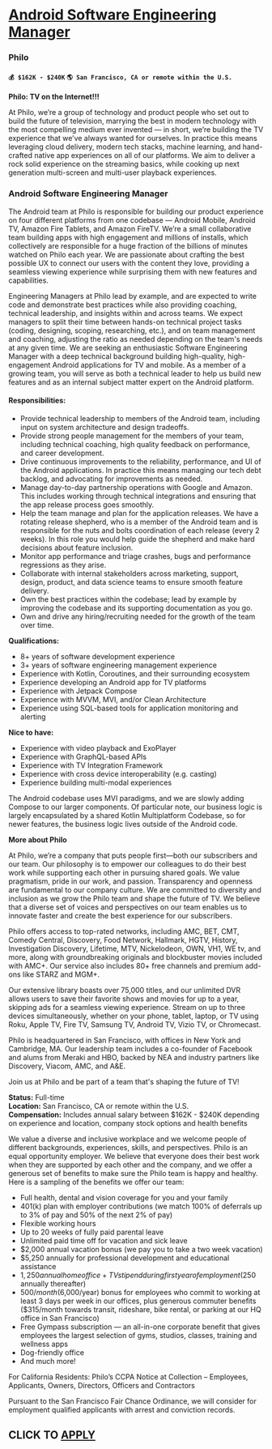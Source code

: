 # [Android Software Engineering Manager](https://www.remotewlb.com/apply/android-software-engineering-manager)  
### Philo  
#### `💰 $162K - $240K` `🌎 San Francisco, CA or remote within the U.S.`  

**Philo: TV on the Internet!!!**

At Philo, we’re a group of technology and product people who set out to build the future of television, marrying the best in modern technology with the most compelling medium ever invented — in short, we’re building the TV experience that we’ve always wanted for ourselves. In practice this means leveraging cloud delivery, modern tech stacks, machine learning, and hand-crafted native app experiences on all of our platforms. We aim to deliver a rock solid experience on the streaming basics, while cooking up next generation multi-screen and multi-user playback experiences.

### **Android Software Engineering Manager**

The Android team at Philo is responsible for building our product experience on four different platforms from one codebase — Android Mobile, Android TV, Amazon Fire Tablets, and Amazon FireTV. We’re a small collaborative team building apps with high engagement and millions of installs, which collectively are responsible for a huge fraction of the billions of minutes watched on Philo each year. We are passionate about crafting the best possible UX to connect our users with the content they love, providing a seamless viewing experience while surprising them with new features and capabilities.

Engineering Managers at Philo lead by example, and are expected to write code and demonstrate best practices while also providing coaching, technical leadership, and insights within and across teams. We expect managers to split their time between hands-on technical project tasks (coding, designing, scoping, researching, etc.), and on team management and coaching, adjusting the ratio as needed depending on the team's needs at any given time. We are seeking an enthusiastic Software Engineering Manager with a deep technical background building high-quality, high-engagement Android applications for TV and mobile. As a member of a growing team, you will serve as both a technical leader to help us build new features and as an internal subject matter expert on the Android platform.

#### **Responsibilities:**

  * Provide technical leadership to members of the Android team, including input on system architecture and design tradeoffs.
  * Provide strong people management for the members of your team, including technical coaching, high quality feedback on performance, and career development.
  * Drive continuous improvements to the reliability, performance, and UI of the Android applications. In practice this means managing our tech debt backlog, and advocating for improvements as needed.
  * Manage day-to-day partnership operations with Google and Amazon. This includes working through technical integrations and ensuring that the app release process goes smoothly.
  * Help the team manage and plan for the application releases. We have a rotating release shepherd, who is a member of the Android team and is responsible for the nuts and bolts coordination of each release (every 2 weeks). In this role you would help guide the shepherd and make hard decisions about feature inclusion.
  * Monitor app performance and triage crashes, bugs and performance regressions as they arise.
  * Collaborate with internal stakeholders across marketing, support, design, product, and data science teams to ensure smooth feature delivery.
  * Own the best practices within the codebase; lead by example by improving the codebase and its supporting documentation as you go.
  * Own and drive any hiring/recruiting needed for the growth of the team over time.

**Qualifications:**

  * 8+ years of software development experience
  * 3+ years of software engineering management experience
  * Experience with Kotlin, Coroutines, and their surrounding ecosystem
  * Experience developing an Android app for TV platforms
  * Experience with Jetpack Compose
  * Experience with MVVM, MVI, and/or Clean Architecture
  * Experience using SQL-based tools for application monitoring and alerting

**Nice to have:**

  * Experience with video playback and ExoPlayer
  * Experience with GraphQL-based APIs
  * Experience with TV Integration Framework
  * Experience with cross device interoperability (e.g. casting)
  * Experience building multi-modal experiences

The Android codebase uses MVI paradigms, and we are slowly adding Compose to our larger components. Of particular note, our business logic is largely encapsulated by a shared Kotlin Multiplatform Codebase, so for newer features, the business logic lives outside of the Android code.

**More about Philo**

At Philo, we’re a company that puts people first—both our subscribers and our team. Our philosophy is to empower our colleagues to do their best work while supporting each other in pursuing shared goals. We value pragmatism, pride in our work, and passion. Transparency and openness are fundamental to our company culture. We are committed to diversity and inclusion as we grow the Philo team and shape the future of TV. We believe that a diverse set of voices and perspectives on our team enables us to innovate faster and create the best experience for our subscribers.

Philo offers access to top-rated networks, including AMC, BET, CMT, Comedy Central, Discovery, Food Network, Hallmark, HGTV, History, Investigation Discovery, Lifetime, MTV, Nickelodeon, OWN, VH1, WE tv, and more, along with groundbreaking originals and blockbuster movies included with AMC+. Our service also includes 80+ free channels and premium add-ons like STARZ and MGM+.

Our extensive library boasts over 75,000 titles, and our unlimited DVR allows users to save their favorite shows and movies for up to a year, skipping ads for a seamless viewing experience. Stream on up to three devices simultaneously, whether on your phone, tablet, laptop, or TV using Roku, Apple TV, Fire TV, Samsung TV, Android TV, Vizio TV, or Chromecast.

Philo is headquartered in San Francisco, with offices in New York and Cambridge, MA. Our leadership team includes a co-founder of Facebook and alums from Meraki and HBO, backed by NEA and industry partners like Discovery, Viacom, AMC, and A&E.

Join us at Philo and be part of a team that's shaping the future of TV!

**Status:** Full-time  
 **Location:** San Francisco, CA or remote within the U.S.  
 **Compensation:** Includes annual salary between $162K - $240K depending on experience and location, company stock options and health benefits

We value a diverse and inclusive workplace and we welcome people of different backgrounds, experiences, skills, and perspectives. Philo is an equal opportunity employer. We believe that everyone does their best work when they are supported by each other and the company, and we offer a generous set of benefits to make sure the Philo team is happy and healthy. Here is a sampling of the benefits we offer our team:

  * Full health, dental and vision coverage for you and your family
  * 401(k) plan with employer contributions (we match 100% of deferrals up to 3% of pay and 50% of the next 2% of pay)
  * Flexible working hours
  * Up to 20 weeks of fully paid parental leave
  * Unlimited paid time off for vacation and sick leave
  * $2,000 annual vacation bonus (we pay you to take a two week vacation)
  * $5,250 annually for professional development and educational assistance
  * $1,250 annual home office + TV stipend during first year of employment ($250 annually thereafter)
  * $500/month ($6,000/year) bonus for employees who commit to working at least 3 days per week in our offices, plus generous commuter benefits ($315/month towards transit, rideshare, bike rental, or parking at our HQ office in San Francisco)
  * Free Gympass subscription — an all-in-one corporate benefit that gives employees the largest selection of gyms, studios, classes, training and wellness apps
  * Dog-friendly office
  * And much more!

For California Residents: Philo’s CCPA Notice at Collection – Employees, Applicants, Owners, Directors, Officers and Contractors

Pursuant to the San Francisco Fair Chance Ordinance, we will consider for employment qualified applicants with arrest and conviction records.

  
## CLICK TO [APPLY](https://www.remotewlb.com/apply/android-software-engineering-manager)

